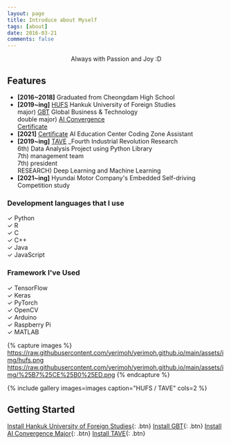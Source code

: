 ```yaml
---
layout: page
title: Introduce about Myself
tags: [about]
date: 2016-03-21
comments: false
---
```

    
<center>Always with Passion and Joy :D</center>

## Features
* **[2016~2018]** Graduated from Cheongdam High School
* **[2019~ing]** [HUFS](http://www.hufs.ac.kr/) Hankuk University of Foreign Studies
<br/>major) [GBT](http://hufsgbtgbt.cafe24.com/) Global Business & Technology 
<br/>double major) [AI Convergence](http://soft.hufs.ac.kr/)  
[Certificate](https://user-images.githubusercontent.com/76824611/125048882-54cb4780-e0db-11eb-8ed2-cf6b458fa042.png)          
* **[2021]** [Certificate](https://raw.githubusercontent.com/yerimoh/yerimoh.github.io/main/assets/img/certification.pdf) AI Education Center Coding Zone Assistant 
* **[2019~ing]** [TAVE](https://blog.naver.com/t-ave) _Fourth Industrial Revolution Research
<br/> 6th) Data Analysis Project using Python Library
<br/> 7th) management team
<br/> 7th) president
<br/>RESEARCH) Deep Learning and Machine Learning 
* **[2021~ing]** Hyundai Motor Company's Embedded Self-driving Competition study


### Development languages that I use
✓ Python  
✓ R   
✓ C   
✓ C++    
✓ Java       
✓ JavaScript   

### Framework I've Used
✓ TensorFlow    
✓ Keras   
✓ PyTorch    
✓ OpenCV      
✓ Arduino    
✓ Raspberry Pi      
✓ MATLAB     



{% capture images %}
    https://raw.githubusercontent.com/yerimoh/yerimoh.github.io/main/assets/img/hufs.png
    https://raw.githubusercontent.com/yerimoh/yerimoh.github.io/main/assets/img/%25B7%25CE%25B0%25ED.png
{% endcapture %}

{% include gallery images=images caption="HUFS / TAVE" cols=2 %}


## Getting Started
      

[Install Hankuk University of Foreign Studies](http://www.hufs.ac.kr/){: .btn}
[Install GBT](http://hufsgbtgbt.cafe24.com/){: .btn}
[Install AI Convergence Major](http://soft.hufs.ac.kr/){: .btn}
[Install TAVE](https://blog.naver.com/t-ave){: .btn}

